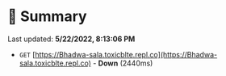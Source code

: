 # 📖 Summary
Last updated: **5/22/2022, 8:13:06 PM**

- `GET` [https://Bhadwa-sala.toxicblte.repl.co](https://Bhadwa-sala.toxicblte.repl.co) - **Down** (2440ms)
